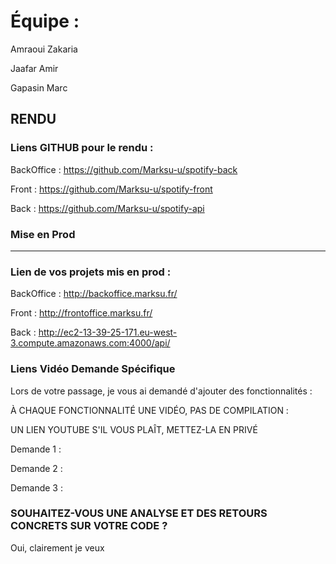 # Équipe :

Amraoui Zakaria

Jaafar Amir

Gapasin Marc

## RENDU

### Liens GITHUB pour le rendu :

BackOffice : https://github.com/Marksu-u/spotify-back

Front : https://github.com/Marksu-u/spotify-front

Back : https://github.com/Marksu-u/spotify-api

### Mise en Prod

---

### Lien de vos projets mis en prod :

BackOffice : http://backoffice.marksu.fr/

Front : http://frontoffice.marksu.fr/

Back : http://ec2-13-39-25-171.eu-west-3.compute.amazonaws.com:4000/api/

### Liens Vidéo Demande Spécifique

Lors de votre passage, je vous ai demandé d'ajouter des fonctionnalités :

À CHAQUE FONCTIONNALITÉ UNE VIDÉO, PAS DE COMPILATION :

UN LIEN YOUTUBE S'IL VOUS PLAÎT, METTEZ-LA EN PRIVÉ

Demande 1 :

Demande 2 :

Demande 3 :

### SOUHAITEZ-VOUS UNE ANALYSE ET DES RETOURS CONCRETS SUR VOTRE CODE ?

Oui, clairement je veux
